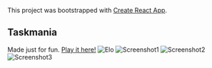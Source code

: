This project was bootstrapped with [Create React App](https://github.com/facebook/create-react-app).

## Taskmania

Made just for fun. [Play it here!](https://taskmania-game.netlify.app/)
![Elo](https://octodex.github.com/images/yaktocat.png)
![Screenshot1]("../other/players.png")
![Screenshot2]("../other/mission.png")
![Screenshot3]("../other/fight.png")
